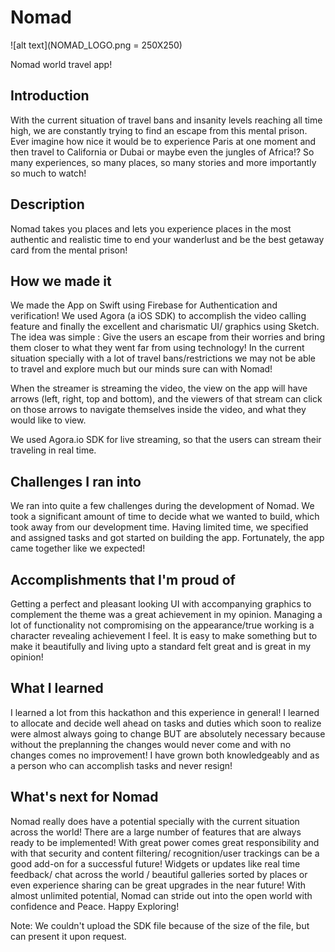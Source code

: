 # Nomad

![alt text](NOMAD_LOGO.png = 250X250)

Nomad world travel app!

## Introduction 
With the current situation of travel bans and insanity levels reaching all time high, we are constantly trying to find an escape from this mental prison. Ever imagine how nice it would be to experience Paris at one moment and then travel to California or Dubai or maybe even the jungles of Africa!? So many experiences, so many places, so many stories and more importantly so much to watch!

## Description 

Nomad takes you places and lets you experience places in the most authentic and realistic time to end your wanderlust and be the best getaway card from the mental prison!

## How we made it

We made the App on Swift using Firebase for Authentication and verification! We used Agora (a iOS SDK) to accomplish the video calling feature and finally the excellent and charismatic UI/ graphics using Sketch. The idea was simple : Give the users an escape from their worries and bring them closer to what they went far from using technology! In the current situation specially with a lot of travel bans/restrictions we may not be able to travel and explore much but our minds sure can with Nomad!

When the streamer is streaming the video, the view on the app will have arrows (left, right, top and bottom), and the viewers of that stream can click on those arrows to navigate themselves inside the video, and what they would like to view.

We used Agora.io SDK for live streaming, so that the users can stream their traveling in real time.


## Challenges I ran into

We ran into quite a few challenges during the development of Nomad. We took a significant amount of time to decide what we wanted to build, which took away from our development time. Having limited time, we specified and assigned tasks and got started on building the app. Fortunately, the app came together like we expected!

## Accomplishments that I'm proud of
Getting a perfect and pleasant looking UI with accompanying graphics to complement the theme was a great achievement in my opinion. Managing a lot of functionality not compromising on the appearance/true working is a character revealing achievement I feel. It is easy to make something but to make it beautifully and living upto a standard felt great and is great in my opinion!

## What I learned
I learned a lot from this hackathon and this experience in general! I learned to allocate and decide well ahead on tasks and duties which soon to realize were almost always going to change BUT are absolutely necessary because without the preplanning the changes would never come and with no changes comes no improvement! I have grown both knowledgeably and as a person who can accomplish tasks and never resign!

## What's next for Nomad
Nomad really does have a potential specially with the current situation across the world! There are a large number of features that are always ready to be implemented! With great power comes great responsibility and with that security and content filtering/ recognition/user trackings can be a good add-on for a successful future! Widgets or updates like real time feedback/ chat across the world / beautiful galleries sorted by places or even experience sharing can be great upgrades in the near future! With almost unlimited potential, Nomad can stride out into the open world with confidence and Peace. Happy Exploring!

Note: We couldn't upload the SDK file because of the size of the file, but can present it upon request. 
